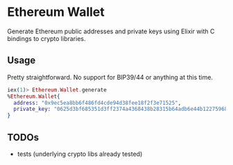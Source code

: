 # Ethereum Wallet

Generate Ethereum public addresses and private keys using Elixir with C bindings to crypto libraries.

## Usage

Pretty straightforward. No support for BIP39/44 or anything at this time.

```elixir
iex(1)> Ethereum.Wallet.generate
%Ethereum.Wallet{
  address: "0x9ec5ea8bb6f486fd4cde94d38fee18f2f3e71525",
  private_key: "0625d3bf685351d3ff2374a4368438b28315b64adb6e44b122759682f3868720"
}
```

## TODOs

* tests (underlying crypto libs already tested)
